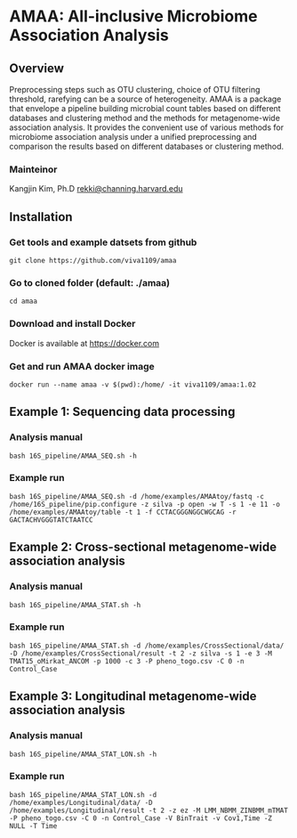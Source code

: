 # AMAA: All-inclusive Microbiome Association Analysis

## Overview
Preprocessing steps such as OTU clustering, choice of OTU filtering threshold, rarefying can be a source of heterogeneity. AMAA is a package that envelope a pipeline building microbial count tables based on different databases and clustering method and the methods for metagenome-wide association analysis. It provides the convenient use of various methods for microbiome association analysis under a unified preprocessing and comparison the results based on different databases or clustering method.
### Mainteinor
Kangjin Kim, Ph.D <rekki@channing.harvard.edu>

## Installation
### Get tools and example datsets from github
    git clone https://github.com/viva1109/amaa
### Go to cloned folder (default: ./amaa)
    cd amaa
### Download and install Docker
Docker is available at https://docker.com
### Get and run AMAA docker image
    docker run --name amaa -v $(pwd):/home/ -it viva1109/amaa:1.02
## Example 1: Sequencing data processing
### Analysis manual
    bash 16S_pipeline/AMAA_SEQ.sh -h
### Example run
    bash 16S_pipeline/AMAA_SEQ.sh -d /home/examples/AMAAtoy/fastq -c /home/16S_pipeline/pip.configure -z silva -p open -w T -s 1 -e 11 -o /home/examples/AMAAtoy/table -t 1 -f CCTACGGGNGGCWGCAG -r GACTACHVGGGTATCTAATCC
## Example 2: Cross-sectional metagenome-wide association analysis
### Analysis manual
    bash 16S_pipeline/AMAA_STAT.sh -h
### Example run
    bash 16S_pipeline/AMAA_STAT.sh -d /home/examples/CrossSectional/data/ -D /home/examples/CrossSectional/result -t 2 -z silva -s 1 -e 3 -M TMAT15_oMirkat_ANCOM -p 1000 -c 3 -P pheno_togo.csv -C 0 -n Control_Case
## Example 3: Longitudinal metagenome-wide association analysis
### Analysis manual
    bash 16S_pipeline/AMAA_STAT_LON.sh -h
### Example run
    bash 16S_pipeline/AMAA_STAT_LON.sh -d /home/examples/Longitudinal/data/ -D /home/examples/Longitudinal/result -t 2 -z ez -M LMM_NBMM_ZINBMM_mTMAT -P pheno_togo.csv -C 0 -n Control_Case -V BinTrait -v Cov1,Time -Z NULL -T Time

